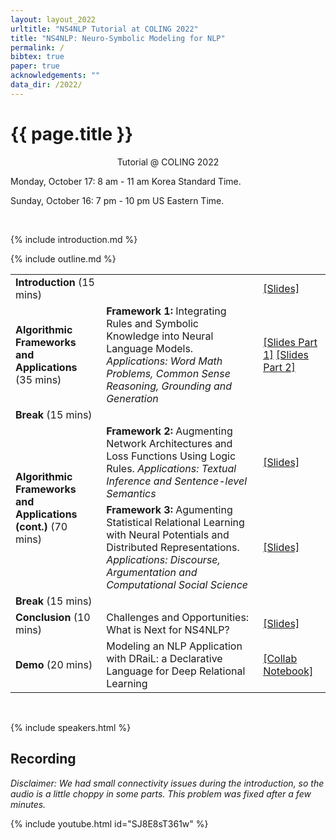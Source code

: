 ```yaml
---
layout: layout_2022
urltitle: "NS4NLP Tutorial at COLING 2022"
title: "NS4NLP: Neuro-Symbolic Modeling for NLP"
permalink: /
bibtex: true
paper: true
acknowledgements: ""
data_dir: /2022/
---
```


<a class="anchor" id="intro"></a>
# {{ page.title }}

<p style="text-align: center;">
Tutorial @ COLING 2022
</p>
<p> Monday, October 17: 8 am - 11 am Korea Standard Time. </p>
<p> Sunday, October 16: 7 pm - 10 pm US Eastern Time. </p> 
<br />

{% include introduction.md %}

<!-- Schedule stuff -->

<a class="anchor" id="outline"></a>
{% include outline.md %}

<div class="row">
  <div class="col-xs-12"><a class="anchor" id="dates"></a>
    <table class="table table-striped">
      <tbody>
      <tr>
      <td><b>Introduction</b> (15 mins)</td>
      <td></td>
      <td><a href="/2022/files/slides/Roth-NeuroSymbolicTutorial-COLING-22_copy.pdf">[Slides]</a></td>
      </tr>
      <tr>
      <td rowspan="1"><b>Algorithmic Frameworks and Applications</b> (35 mins)</td>
      	<td><b>Framework 1:</b> Integrating Rules and Symbolic Knowledge into Neural Language Models. <i>Applications: Word Math Problems, Common Sense Reasoning, Grounding and Generation</i></td>
      <td><a href="/2022/files/slides/coling-welleck-choi.pdf">[Slides Part 1]</a> <a href="/2022/files/slides/coling-yejin-symbolic-KD.pdf">[Slides Part 2]</a></td>
      </tr>
      <tr>
      <td><b>Break</b> (15 mins)</td>
        <td></td>
        <td></td>
      </tr>
      <tr>
      <td rowspan="2"><b>Algorithmic Frameworks and Applications (cont.)</b> (70 mins)</td>
        <td><b>Framework 2:</b> Augmenting Network Architectures and Loss Functions Using Logic Rules. <i>Applications: Textual Inference and Sentence-level Semantics</i></td>
      <td><a href="/2022/files/slides/coling-srikumar.pdf">[Slides]</a></td>
      </tr>
      <tr>
        <td><b>Framework 3:</b> Agumenting Statistical Relational Learning with Neural Potentials and Distributed Representations. <i>Applications: Discourse, Argumentation and Computational Social Science</i></td>
      <td><a
      href="/2022/files/slides/COLING_2022_NS4NLP_Tutorial_PachecoGoldwasser.pdf">[Slides]</a></td>
      </tr>
      <tr>
      <td><b>Break</b> (15 mins)</td>
        <td></td>
        <td></td>
      </tr>
      <tr>
        <td><b>Conclusion</b> (10 mins)</td>
        <td>Challenges and Opportunities: What is Next for NS4NLP?</td> 
        <td><a
        href="/2022/files/slides/Tutorial_closing_remarks_and_demo.pdf">[Slides]</a></td>
      </tr>
      <tr>
      <td><b>Demo</b> (20 mins)</td>
        <td>Modeling an NLP Application with DRaiL: a Declarative
        Language for Deep Relational Learning</td>
        <td><a href="https://colab.research.google.com/drive/1l5UKMAknf9qkEptDzmXcTuMLUqldRqCj?usp=sharing">[Collab Notebook]</a></td>
      </tr>
      </tbody>
    </table>
  </div>
</div><br>

<!-- Speakers -->

<a class="anchor" id="speakers"></a>

{% include speakers.html %}

<a class="achor" id="recording"></a>

## Recording

*Disclaimer: We had small connectivity issues during the introduction, so the audio is a little choppy in some parts. This problem was fixed after a few minutes.* 

{% include youtube.html id="SJ8E8sT361w" %}
